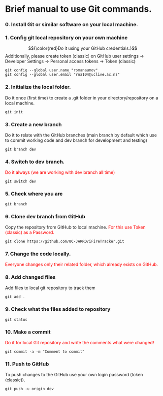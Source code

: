 ﻿# **Brief manual to use Git commands.**


### **0. Install Git or similar software on your local machine.**

### **1. Config git local repository on your own machine** 

$${\color{red}Do it using your GitHub credentials.}$$ 
Additionally, please create token (classic) on GitHub user settings -> Developer Settings -> Personal access tokens -> Token (classic) 

```
git config --global user.name "romanaumov"
git config --global user.email "rna104@uclive.ac.nz"
```

### **2. Initialize the local folder.** 

Do it once (first time) to create a .git folder in your directory/repository on a local machine.

```
git init
```

### **3. Create a new branch** 

Do it to relate with the GitHub branches (main branch by default which use to commit working code and dev branch for development and testing)

```
git branch dev
```

### **4. Switch to dev branch.** 

<span style="color:red">Do it always (we are working with dev branch all time)</span>

```
git switch dev
```

### **5. Check where you are**

```
git branch
```

### **6. Clone dev branch from GitHub** 

Copy the repository from GitHub to local machine. <span style="color:red">For this use Token (classic) as a Password.</span>

```
git clone https://github.com/UC-JARRD/iFireTracker.git
```

### **7. Change the code locally.** 

<span style="color:red">Everyone changes only their related folder, which already exists on GitHub.</span>

### **8. Add changed files** 

Add files to local git repository to track them

```
git add .
```

### **9. Check what the files added to repository**

```
git status
```

### **10. Make a commit** 

<span style="color:red">Do it for local Git repository and write the comments what were changed!</span>

```
git commit -a -m "Comment to commit"
```

### **11. Push to GitHub** 

To push changes to the GitHub use your own login password (token (classic)).

```
git push -u origin dev
```

